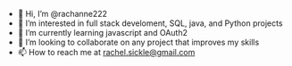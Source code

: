 - 👋 Hi, I’m @rachanne222
- 👀 I’m interested in full stack develoment, SQL, java, and Python projects
- 🌱 I’m currently learning javascript and OAuth2
- 💞️ I’m looking to collaborate on any project that improves my skills
- 📫 How to reach me at rachel.sickle@gmail.com

<!---
rachanne222/rachanne222 is a ✨ special ✨ repository because its `README.md` (this file) appears on your GitHub profile.
You can click the Preview link to take a look at your changes.
--->
